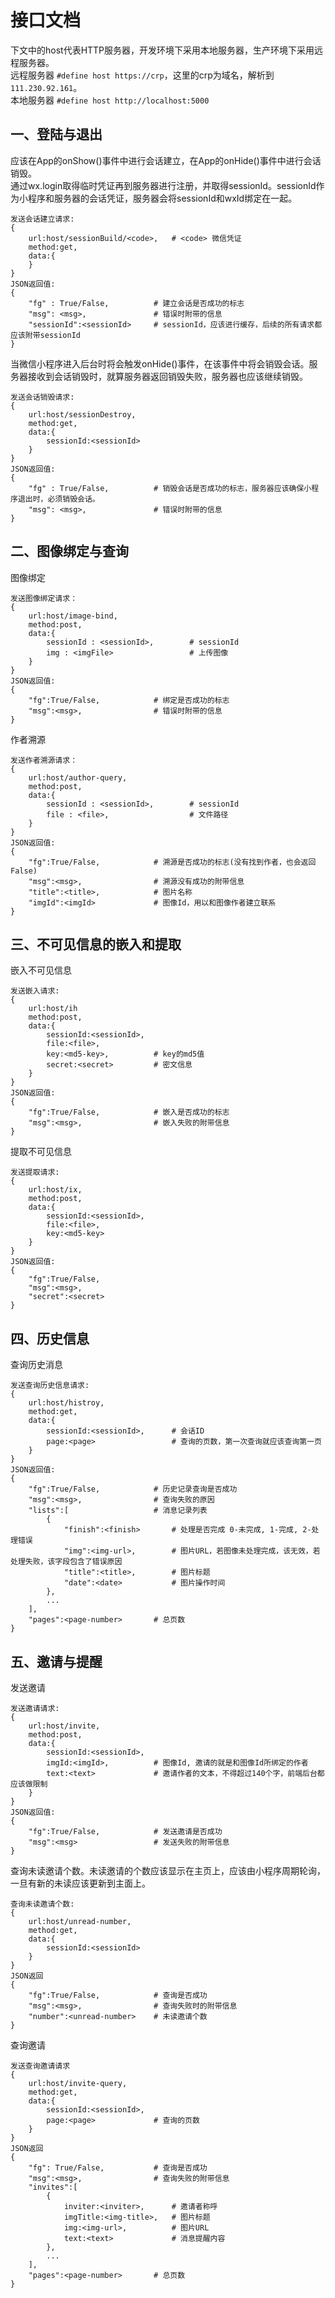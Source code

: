 # 接口文档
下文中的host代表HTTP服务器，开发环境下采用本地服务器，生产环境下采用远程服务器。<br>
远程服务器 `#define host https://crp`，这里的crp为域名，解析到`111.230.92.161`。<br>
本地服务器 `#define host http://localhost:5000`

## 一、登陆与退出
应该在App的onShow()事件中进行会话建立，在App的onHide()事件中进行会话销毁。<br>
通过wx.login取得临时凭证再到服务器进行注册，并取得sessionId。sessionId作为小程序和服务器的会话凭证，服务器会将sessionId和wxId绑定在一起。<br>
```
发送会话建立请求:
{
    url:host/sessionBuild/<code>,   # <code> 微信凭证
    method:get,
    data:{
    }
}
JSON返回值:
{
    "fg" : True/False,          # 建立会话是否成功的标志
    "msg": <msg>,               # 错误时附带的信息
    "sessionId":<sessionId>     # sessionId，应该进行缓存，后续的所有请求都应该附带sessionId
}
```
当微信小程序进入后台时将会触发onHide()事件，在该事件中将会销毁会话。服务器接收到会话销毁时，就算服务器返回销毁失败，服务器也应该继续销毁。
```
发送会话销毁请求:
{
    url:host/sessionDestroy,
    method:get,
    data:{
        sessionId:<sessionId>
    }
}
JSON返回值:
{
    "fg" : True/False,          # 销毁会话是否成功的标志，服务器应该确保小程序退出时，必须销毁会话。
    "msg": <msg>,               # 错误时附带的信息
}
```

## 二、图像绑定与查询
图像绑定
```
发送图像绑定请求：
{
    url:host/image-bind,
    method:post,
    data:{
        sessionId : <sessionId>,        # sessionId
        img : <imgFile>                 # 上传图像
    }
}
JSON返回值:
{
    "fg":True/False,            # 绑定是否成功的标志
    "msg":<msg>,                # 错误时附带的信息
}
```
作者溯源
```
发送作者溯源请求：
{
    url:host/author-query,
    method:post,
    data:{
        sessionId : <sessionId>,        # sessionId
        file : <file>,                  # 文件路径
    }
}
JSON返回值:
{
    "fg":True/False,            # 溯源是否成功的标志(没有找到作者，也会返回False)
    "msg":<msg>,                # 溯源没有成功的附带信息
    "title":<title>,            # 图片名称
    "imgId":<imgId>             # 图像Id，用以和图像作者建立联系
}
```

## 三、不可见信息的嵌入和提取
嵌入不可见信息
```
发送嵌入请求:
{
    url:host/ih
    method:post,
    data:{
        sessionId:<sessionId>,
        file:<file>,
        key:<md5-key>,          # key的md5值
        secret:<secret>         # 密文信息
    }
}
JSON返回值:
{
    "fg":True/False,            # 嵌入是否成功的标志
    "msg":<msg>,                # 嵌入失败的附带信息
}
```
提取不可见信息
```
发送提取请求:
{
    url:host/ix,
    method:post,
    data:{
        sessionId:<sessionId>,
        file:<file>,
        key:<md5-key>
    }
}
JSON返回值:
{
    "fg":True/False,
    "msg":<msg>,
    "secret":<secret>
}
```
## 四、历史信息
查询历史消息
```
发送查询历史信息请求:
{
    url:host/histroy,
    method:get,
    data:{
        sessionId:<sessionId>,      # 会话ID
        page:<page>                 # 查询的页数，第一次查询就应该查询第一页
    }
}
JSON返回值:
{
    "fg":True/False,            # 历史记录查询是否成功
    "msg":<msg>,                # 查询失败的原因
    "lists":[                   # 消息记录列表
        {
            "finish":<finish>       # 处理是否完成 0-未完成, 1-完成, 2-处理错误
            "img":<img-url>,        # 图片URL，若图像未处理完成，该无效，若处理失败，该字段包含了错误原因
            "title":<title>,        # 图片标题
            "date":<date>           # 图片操作时间
        },
        ...
    ],
    "pages":<page-number>       # 总页数
}
```

## 五、邀请与提醒
发送邀请
```
发送邀请请求:
{
    url:host/invite,
    method:post,
    data:{
        sessionId:<sessionId>,
        imgId:<imgId>,          # 图像Id, 邀请的就是和图像Id所绑定的作者
        text:<text>             # 邀请作者的文本，不得超过140个字，前端后台都应该做限制
    }
}
JSON返回值:
{
    "fg":True/False,            # 发送邀请是否成功
    "msg":<msg>                 # 发送失败的附带信息
}
```
查询未读邀请个数。未读邀请的个数应该显示在主页上，应该由小程序周期轮询，一旦有新的未读应该更新到主面上。
```
查询未读邀请个数:
{
    url:host/unread-number,
    method:get,
    data:{
        sessionId:<sessionId>
    }
}
JSON返回
{
    "fg":True/False,            # 查询是否成功
    "msg":<msg>,                # 查询失败时的附带信息
    "number":<unread-number>    # 未读邀请个数
}
```
查询邀请
```
发送查询邀请请求
{
    url:host/invite-query,
    method:get,
    data:{
        sessionId:<sessionId>,
        page:<page>             # 查询的页数
    }
}
JSON返回
{
    "fg": True/False,           # 查询是否成功
    "msg":<msg>,                # 查询失败的附带信息
    "invites":[
        {
            inviter:<inviter>,      # 邀请者称呼
            imgTitle:<img-title>,   # 图片标题
            img:<img-url>,          # 图片URL
            text:<text>             # 消息提醒内容
        },
        ...
    ],
    "pages":<page-number>       # 总页数
}
```